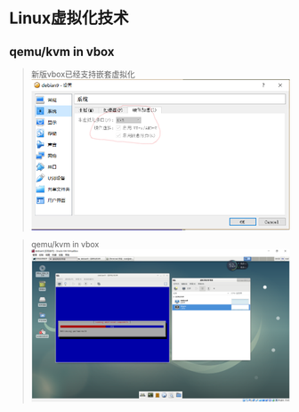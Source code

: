 # Linux虚拟化技术 #

## qemu/kvm in vbox ##
> 新版vbox已经支持嵌套虚拟化
![](doc/vbox5.PNG)

> qemu/kvm in vbox
![](doc/kvm_in_vbox.PNG)